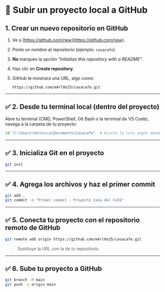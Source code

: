 # 🚀 Subir un proyecto local a GitHub

## 1. Crear un nuevo repositorio en GitHub

1. Ve a [https://github.com/new](https://github.com/new).
2. Ponle un nombre al repositorio (ejemplo: `casacafe`).
3. **No** marques la opción _"Initialize this repository with a README"_.
4. Haz clic en **Create repository**.
5. GitHub te mostrará una URL, algo como:

   ```
   https://github.com/m4rl0n25/casacafe.git
   ```

---

## ✅ 2. Desde tu terminal local (dentro del proyecto)

Abre tu terminal (CMD, PowerShell, Git Bash o la terminal de VS Code), navega a la carpeta de tu proyecto:

```bash
cd "C:\Users\Veronica\Documents\Casacafe"  # Ajusta la ruta según donde lo tengas
```

---

## ✅ 3. Inicializa Git en el proyecto

```bash
git init
```

---

## ✅ 4. Agrega los archivos y haz el primer commit

```bash
git add .
git commit -m "Primer commit - Proyecto Casa del Café"
```

---

## ✅ 5. Conecta tu proyecto con el repositorio remoto de GitHub

```bash
git remote add origin https://github.com/m4rl0n25/casacafe.git
```

> Sustituye la URL con la de tu repositorio.

---

## ✅ 6. Sube tu proyecto a GitHub

```bash
git branch -M main
git push -u origin main
```
